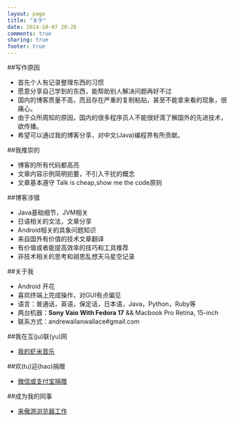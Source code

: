 ```yaml
---
layout: page
title: "关于"
date: 2014-10-07 20:26
comments: true
sharing: true
footer: true
---
```

##写作原因
  * 首先个人有记录整理东西的习惯
  * 愿意分享自己学到的东西，能帮助别人解决问题再好不过
  * 国内的博客质量不高，而且存在严重的复制粘贴，甚至不能拿来看的现象，很痛心。
  * 由于众所周知的原因，国内的很多程序员人不能很好滴了解国外的先进技术，欲传播。
  * 希望可以通过我的博客分享，对中文(Java)编程界有所贡献。

##我推崇的
  * 博客的所有代码都高亮
  * 文章内容示例简明扼要，不引入干扰的概念
  * 文章基本遵守 Talk is cheap,show me the code原则

##博客涉猎
  * Java基础细节，JVM相关
  * 日语相关的文法，文章分享
  * Android相关的具象问题知识
  * 来自国外有价值的技术文章翻译
  * 有价值或者能提高效率的技巧和工具推荐
  * 非技术相关的思考和胡思乱想天马星空记录

##关于我
  * Android 开花
  * 喜欢终端上完成操作，对GUI有点偏见
  * 语言：普通话，英语，保定话，日本语，Java，Python，Ruby等
  * 两台机器：**Sony Vaio With Fedora 17**    &&  Macbook Pro Retina, 15-inch
  * 联系方式：andrewallanwallace#gmail.com


##我在互(ju)联(yu)网
  * [我的虾米音乐](http://www.xiami.com/u/3687899?spm=a1z1s.3522041.23310357.3.LpvOT1)
  
  
##欢(tu)迎(hao)捐赠
  * [微信或支付宝捐赠](http://droidyue.com/donate/)

##成为我的同事
  * [来傲游浏览器工作](http://droidyue.com/blog/2014/09/01/wanna-work-at-maxthon/)
